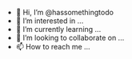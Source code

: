 - 👋 Hi, I’m @hassomethingtodo
- 👀 I’m interested in ...
- 🌱 I’m currently learning ...
- 💞️ I’m looking to collaborate on ...
- 📫 How to reach me ...

<!---
hassomethingtodo/hassomethingtodo is a ✨ special ✨ repository because its `README.md` (this file) appears on your GitHub profile.
You can click the Preview link to take a look at your changes.
--->
